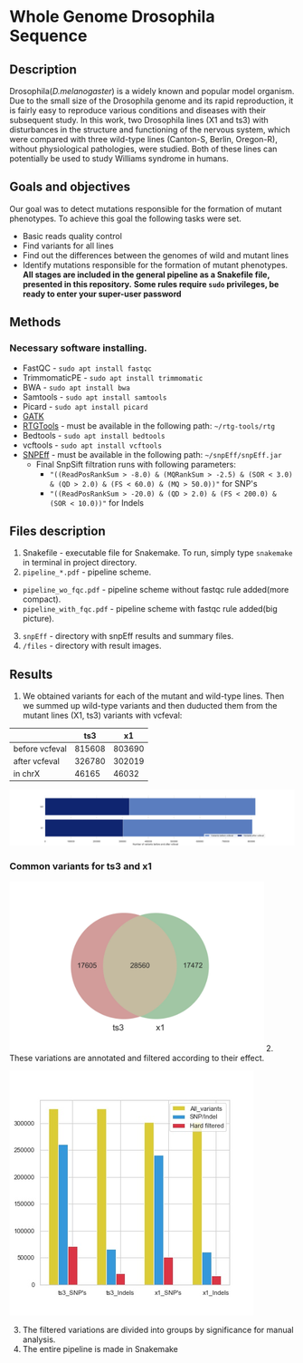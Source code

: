 # Whole Genome Drosophila Sequence
## Description
Drosophila(*D.melanogaster*) is a widely known and popular model organism. Due to the small size of the Drosophila genome and its rapid reproduction, it is fairly easy to reproduce various conditions and diseases with their subsequent study. In this work, two Drosophila lines (X1 and ts3) with disturbances in the structure and functioning of the nervous system, which were compared with three wild-type lines (Canton-S, Berlin, Oregon-R), without physiological pathologies, were studied. Both of these lines can potentially be used to study Williams syndrome in humans.
## Goals and objectives
Our goal was to detect mutations responsible for the formation of mutant phenotypes.
To achieve this goal the following tasks were set.
* Basic reads quality control
* Find variants for all lines
* Find out the differences between the genomes of wild and mutant lines
* Identify mutations responsible for the formation of mutant phenotypes.  
**All stages are included in the general pipeline as a Snakefile file, presented in this repository.**
**Some rules require `sudo` privileges, be ready to enter your super-user password**
## Methods
### Necessary software installing.
* FastQC - `sudo apt install fastqc`
* TrimmomaticPE - `sudo apt install trimmomatic`
* BWA - `sudo apt install bwa`
* Samtools - `sudo apt install samtools`
* Picard - `sudo apt install picard`
* [GATK](https://software.broadinstitute.org/gatk/download/index)
* [RTGTools](https://github.com/RealTimeGenomics/rtg-tools) - must be available in the following path: `~/rtg-tools/rtg`
* Bedtools - `sudo apt install bedtools`
* vcftools - `sudo apt install vcftools`
* [SNPEff](http://snpeff.sourceforge.net/download.html) - must be available in the following path: `~/snpEff/snpEff.jar`
  * Final SnpSift filtration runs with following parameters:
    * `"((ReadPosRankSum > -8.0) & (MQRankSum > -2.5) & (SOR < 3.0) & (QD > 2.0) & (FS < 60.0) & (MQ > 50.0))"` for SNP's
    * `"((ReadPosRankSum > -20.0) & (QD > 2.0) & (FS < 200.0) & (SOR < 10.0))"` for Indels
## Files description    
1. Snakefile - executable file for Snakemake. To run, simply type `snakemake` in terminal in project directory.   
2. `pipeline_*.pdf` - pipeline scheme.
  * `pipeline_wo_fqc.pdf` - pipeline scheme without fastqc rule added(more compact).
  * `pipeline_with_fqc.pdf` - pipeline scheme with fastqc rule added(big picture).
3. `snpEff` - directory with snpEff results and summary files.
4. `/files` - directory with result images.

## Results
1. We obtained variants for each of the mutant and wild-type lines. Then we summed up wild-type variants and then duducted them from the mutant lines (X1, ts3) variants with vcfeval:   

|                | ts3 | x1 |
|----------------|-----|----|
| before vcfeval |   815608  |  803690  |
| after vcfeval  |  326780   |  302019  |
| in chrX        |   46165  |   46032 |

![](https://github.com/IuriyLeb/drosophila_project/blob/master/files/variants.jpg?raw=true)
### Common variants for ts3 and x1
<img src="https://github.com/IuriyLeb/drosophila_project/raw/master/files/common.jpg?raw=true" alt="" width="450" height="300">
2. These variations are annotated and filtered according to their effect.

![](https://github.com/IuriyLeb/drosophila_project/blob/master/files/snp_indels.jpg?raw=true)

3. The filtered variations are divided into groups by significance for manual analysis.
4. The entire pipeline is made in Snakemake
